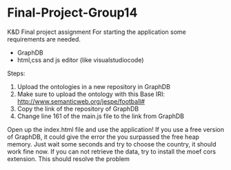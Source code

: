 # Final-Project-Group14
K&amp;D Final project assignment 
For starting the application some requirements are needed.
- GraphDB
- html,css and js editor (like visualstudiocode)

Steps:
1. Upload the ontologies in a new repository in GraphDB
2. Make sure to upload the ontology with this Base IRI: http://www.semanticweb.org/jespe/football#
3. Copy the link of the repository of GraphDB
4. Change line 161 of the main.js file to the link from GraphDB

Open up the index.html file and use the application!
If you use a free version of GraphDB, it could give the error the you surpassed the free heap memory. Just wait some seconds and try to choose the country, it should work fine now. 
If you can not retrieve the data, try to install the moef cors extension. This should resolve the problem

